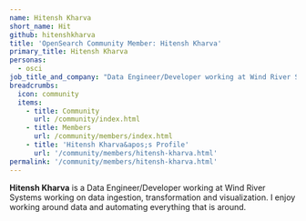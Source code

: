 ```yaml
---
name: Hitensh Kharva
short_name: Hit
github: hitenshkharva
title: 'OpenSearch Community Member: Hitensh Kharva'
primary_title: Hitensh Kharva
personas:
  - osci
job_title_and_company: "Data Engineer/Developer working at Wind River Systems"
breadcrumbs:
  icon: community
  items:
    - title: Community
      url: /community/index.html
    - title: Members
      url: /community/members/index.html
    - title: 'Hitensh Kharva&apos;s Profile'
      url: '/community/members/hitensh-kharva.html'
permalink: '/community/members/hitensh-kharva.html'
---
```


**Hitensh Kharva** is a Data Engineer/Developer working at Wind River Systems working on data ingestion, transformation and visualization. I enjoy working around data and automating everything that is around. 
